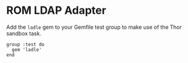 # ROM LDAP Adapter

Add the `ladle` gem to your Gemfile test group to make use of the Thor sandbox task.

    group :test do
      gem 'ladle'
    end